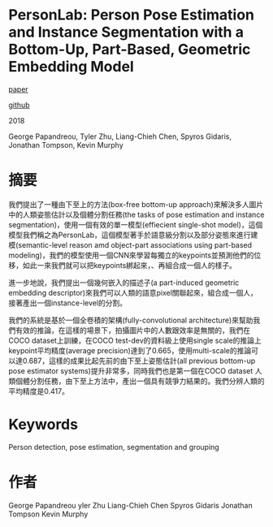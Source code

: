 # PersonLab: Person Pose Estimation and Instance Segmentation with a Bottom-Up, Part-Based, Geometric Embedding Model

[paper](https://arxiv.org/pdf/1803.08225.pdf)

[github](https://github.com/octiapp/KerasPersonLab)

2018

George Papandreou, Tyler Zhu, Liang-Chieh Chen, Spyros Gidaris, 
Jonathan Tompson, Kevin Murphy

# 摘要

我們提出了一種由下至上的方法(box-free bottom-up approach)來解決多人圖片中的人類姿態估計以及個體分割任務(the tasks of pose estimation and instance segmentation)，使用一個有效的單一模型(effiecient single-shot model)，這個模型我們稱之為PersonLab，這個模型著手於語意級分割以及部分姿態來進行建模(semantic-level reason amd object-part associations using part-based modeling)，我們的模型使用一個CNN來學習每獨立的keypoints並預測他們的位移，如此一來我們就可以把keypoints綁起來，、再組合成一個人的樣子。

進一步地說，我們提出一個幾何嵌入的描述子(a part-induced geometric embedding descriptor)來我們可以人類的語意pixel關聯起來，組合成一個人，接著產出一個instance-level的分割。

我們的系統是基於一個全卷積的架構(fully-convolutional architecture)來幫助我們有效的推論，在這樣的場景下，拍攝圖片中的人數跟效率是無關的，我們在COCO dataset上訓練，在COCO test-dev的資料級上使用single scale的推論上keypoint平均精度(average precision)達到了0.665，使用multi-scale的推論可以達0.687，這樣的成果比起先前的由下至上姿態估計(all previous bottom-up pose estimator systems)提升非常多，同時我們也是第一個在COCO dataset 人類個體分割任務，由下至上方法中，產出一個具有競爭力結果的。我們分辨人類的平均精度是0.417。

# Keywords

Person detection, pose estimation, segmentation and grouping

# 作者

George Papandreou
yler Zhu
Liang-Chieh Chen
Spyros Gidaris
Jonathan Tompson
Kevin Murphy
